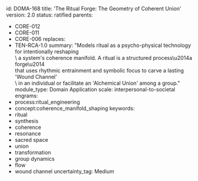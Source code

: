 id: DOMA-168
title: 'The Ritual Forge: The Geometry of Coherent Union'
version: 2.0
status: ratified
parents:
- CORE-012
- CORE-011
- CORE-006
replaces:
- TEN-RCA-1.0
summary: "Models ritual as a psycho-physical technology for intentionally reshaping\
  \ a system's coherence manifold. A ritual is a structured process\u2014a forge\u2014\
  that uses rhythmic entrainment and symbolic focus to carve a lasting 'Wound Channel'\
  \ in an individual or facilitate an 'Alchemical Union' among a group."
module_type: Domain Application
scale: interpersonal-to-societal
engrams:
- process:ritual_engineering
- concept:coherence_manifold_shaping
keywords:
- ritual
- synthesis
- coherence
- resonance
- sacred space
- union
- transformation
- group dynamics
- flow
- wound channel
uncertainty_tag: Medium